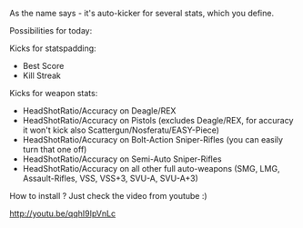 As the name says - it's auto-kicker for several stats, which you define.

Possibilities for today:

Kicks for statspadding:
- Best Score
- Kill Streak

Kicks for weapon stats:
- HeadShotRatio/Accuracy on Deagle/REX
- HeadShotRatio/Accuracy on Pistols (excludes Deagle/REX, for accuracy it won't kick also Scattergun/Nosferatu/EASY-Piece)
- HeadShotRatio/Accuracy on Bolt-Action Sniper-Rifles (you can easily turn that one off)
- HeadShotRatio/Accuracy on Semi-Auto Sniper-Rifles
- HeadShotRatio/Accuracy on all other full auto-weapons (SMG, LMG, Assault-Rifles, VSS, VSS+3, SVU-A, SVU-A+3)

How to install ? Just check the video from youtube :)

http://youtu.be/qqhI9IpVnLc
